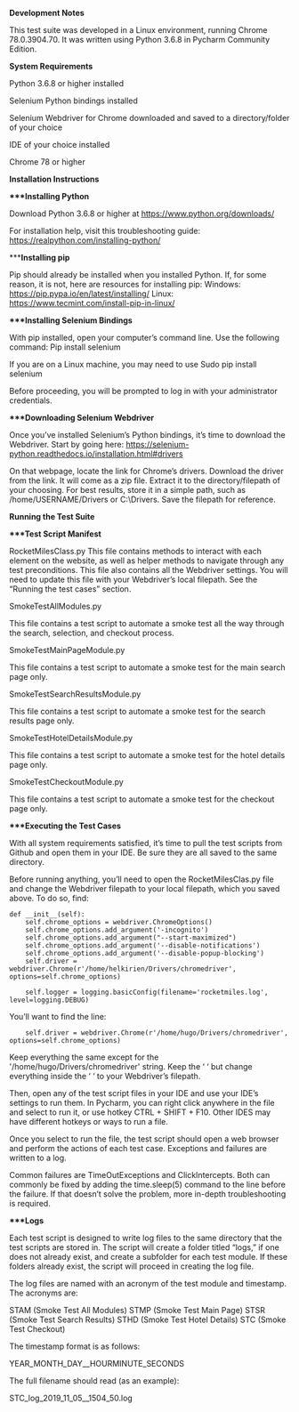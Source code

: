 <b>Development Notes</b>

This test suite was developed in a Linux environment, running Chrome 78.0.3904.70. It was written using Python 3.6.8 in Pycharm Community Edition.

<b>System Requirements</b>

Python 3.6.8 or higher installed

Selenium Python bindings installed

Selenium Webdriver for Chrome downloaded and saved to a directory/folder of your choice

IDE of your choice installed

Chrome 78 or higher

<b>Installation Instructions</b>

<b>***Installing Python</b>

Download Python 3.6.8 or higher at https://www.python.org/downloads/

For installation help, visit this troubleshooting guide: https://realpython.com/installing-python/

***<b>Installing pip</b>

Pip should already be installed when you installed Python. If, for some reason, it is not, here are resources for installing pip:
Windows: https://pip.pypa.io/en/latest/installing/
Linux: https://www.tecmint.com/install-pip-in-linux/

<b>***Installing Selenium Bindings</b>

With pip installed, open your computer’s command line. Use the following command:
Pip install selenium

If you are on a Linux machine, you may need to use 
Sudo pip install selenium

Before proceeding, you will be prompted to log in with your administrator credentials.

<b>***Downloading Selenium Webdriver</b>

Once you’ve installed Selenium’s Python bindings, it’s time to download the Webdriver. Start by going here: https://selenium-python.readthedocs.io/installation.html#drivers

On that webpage, locate the link for Chrome’s drivers. Download the driver from the link. It will come as a zip file. Extract it to the directory/filepath of your choosing. For best results, store it in a simple path, such as /home/USERNAME/Drivers or C:\\Drivers. Save the filepath for reference.

<b>Running the Test Suite</b>

<b>***Test Script Manifest</b>

RocketMilesClass.py
This file contains methods to interact with each element on the website, as well as helper methods to navigate through any test preconditions. 
This file also contains all the Webdriver settings. You will need to update this file with your Webdriver’s local filepath. See the “Running the test cases” section.

SmokeTestAllModules.py

This file contains a test script to automate a smoke test all the way through the search, selection, and checkout process.

SmokeTestMainPageModule.py

This file contains a test script to automate a smoke test for the main search page only.

SmokeTestSearchResultsModule.py

This file contains a test script to automate a smoke test for the search results page only.

SmokeTestHotelDetailsModule.py

This file contains a test script to automate a smoke test for the hotel details page only.

SmokeTestCheckoutModule.py

This file contains a test script to automate a smoke test for the checkout page only.

<b>***Executing the Test Cases</b>

With all system requirements satisfied, it’s time to pull the test scripts from Github and open them in your IDE. Be sure they are all saved to the same directory.

Before running anything, you’ll need to open the RocketMilesClas.py file and change the Webdriver filepath to your local filepath, which you saved above. To do so, find: 

    def __init__(self):
        self.chrome_options = webdriver.ChromeOptions()
        self.chrome_options.add_argument('-incognito')
        self.chrome_options.add_argument("--start-maximized")
        self.chrome_options.add_argument('--disable-notifications')
        self.chrome_options.add_argument('--disable-popup-blocking')
        self.driver = webdriver.Chrome(r'/home/helkirien/Drivers/chromedriver', options=self.chrome_options)

        self.logger = logging.basicConfig(filename='rocketmiles.log', level=logging.DEBUG)

You’ll want to find the line: 

        self.driver = webdriver.Chrome(r'/home/hugo/Drivers/chromedriver', options=self.chrome_options)

Keep everything the same except for the '/home/hugo/Drivers/chromedriver' string. Keep the ‘ ‘ but change everything inside the ‘ ‘ to your Webdriver’s filepath. 

Then, open any of the test script files in your IDE and use your IDE’s settings to run them. In Pycharm, you can right click anywhere in the file and select to run it, or use hotkey CTRL + SHIFT + F10. Other IDES may have different hotkeys or ways to run a file. 

Once you select to run the file, the test script should open a web browser and perform the actions of each test case. Exceptions and failures are written to a log.

Common failures are TimeOutExceptions and ClickIntercepts. Both can commonly be fixed by adding the time.sleep(5) command to the line before the failure. If that doesn’t solve the problem, more in-depth troubleshooting is required.

<b>***Logs</b>

Each test script is designed to write log files to the same directory that the test scripts are stored in. The script will create a folder titled “logs,” if one does not already exist, and create a subfolder for each test module. If these folders already exist, the script will proceed in creating the log file.

The log files are named with an acronym of the test module and timestamp. The acronyms are:

STAM (Smoke Test All Modules)
STMP (Smoke Test Main Page)
STSR (Smoke Test Search Results)
STHD (Smoke Test Hotel Details)
STC (Smoke Test Checkout)

The timestamp format is as follows:

YEAR_MONTH_DAY__HOURMINUTE_SECONDS

The full filename should read (as an example):

STC_log_2019_11_05__1504_50.log


